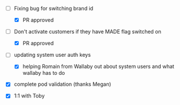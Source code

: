 * [ ] Fixing bug for switching brand id
  * [x] PR approved
* [ ] Don't activate customers if they have MADE flag switched on
  * [x] PR approved
* [ ] updating system user auth keys
  * [x] helping Romain from Wallaby out about system users and what wallaby has to do
* [x] complete pod validation (thanks Megan)
* [x] 1:1 with Toby

